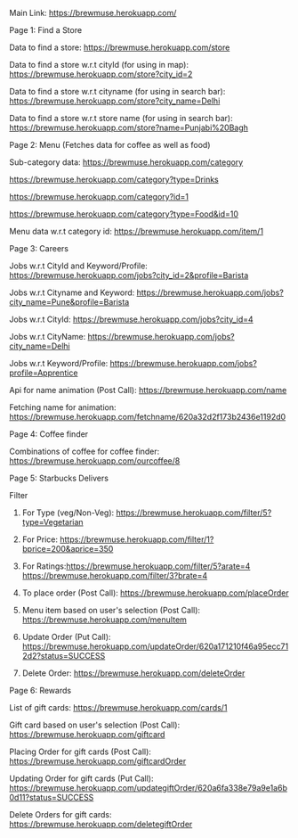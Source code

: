 Main Link: https://brewmuse.herokuapp.com/

Page 1: Find a Store

Data to find a store: https://brewmuse.herokuapp.com/store

Data to find a store w.r.t cityId (for using in map): https://brewmuse.herokuapp.com/store?city_id=2

Data to find a store w.r.t cityname (for using in search bar): https://brewmuse.herokuapp.com/store?city_name=Delhi

Data to find a store w.r.t store name (for using in search bar): https://brewmuse.herokuapp.com/store?name=Punjabi%20Bagh


Page 2: Menu (Fetches data for coffee as well as food)

Sub-category data: https://brewmuse.herokuapp.com/category

https://brewmuse.herokuapp.com/category?type=Drinks

https://brewmuse.herokuapp.com/category?id=1

https://brewmuse.herokuapp.com/category?type=Food&id=10

Menu data w.r.t category id: https://brewmuse.herokuapp.com/item/1


Page 3: Careers

Jobs w.r.t CityId and Keyword/Profile:  https://brewmuse.herokuapp.com/jobs?city_id=2&profile=Barista

Jobs w.r.t Cityname and Keyword: https://brewmuse.herokuapp.com/jobs?city_name=Pune&profile=Barista

Jobs w.r.t CityId: https://brewmuse.herokuapp.com/jobs?city_id=4

Jobs w.r.t CityName: https://brewmuse.herokuapp.com/jobs?city_name=Delhi

Jobs w.r.t Keyword/Profile: https://brewmuse.herokuapp.com/jobs?profile=Apprentice

Api for name animation (Post Call): https://brewmuse.herokuapp.com/name

Fetching name for animation: https://brewmuse.herokuapp.com/fetchname/620a32d2f173b2436e1192d0


Page 4: Coffee finder

Combinations of coffee for coffee finder: https://brewmuse.herokuapp.com/ourcoffee/8    


Page 5: Starbucks Delivers

Filter
 1) For Type (veg/Non-Veg): https://brewmuse.herokuapp.com/filter/5?type=Vegetarian

 2) For Price: https://brewmuse.herokuapp.com/filter/1?bprice=200&aprice=350

 3) For Ratings:https://brewmuse.herokuapp.com/filter/5?arate=4   https://brewmuse.herokuapp.com/filter/3?brate=4

 4) To place order (Post Call): https://brewmuse.herokuapp.com/placeOrder 

 5) Menu item based on user's selection (Post Call): https://brewmuse.herokuapp.com/menuItem

 6) Update Order (Put Call): https://brewmuse.herokuapp.com/updateOrder/620a171210f46a95ecc712d2?status=SUCCESS

 7) Delete Order: https://brewmuse.herokuapp.com/deleteOrder


Page 6: Rewards

List of gift cards: https://brewmuse.herokuapp.com/cards/1

Gift card based on user's selection (Post Call): https://brewmuse.herokuapp.com/giftcard 

Placing Order for gift cards (Post Call): https://brewmuse.herokuapp.com/giftcardOrder 

Updating Order for gift cards (Put Call): https://brewmuse.herokuapp.com/updategiftOrder/620a6fa338e79a9e1a6b0d11?status=SUCCESS

Delete Orders for gift cards: https://brewmuse.herokuapp.com/deletegiftOrder
